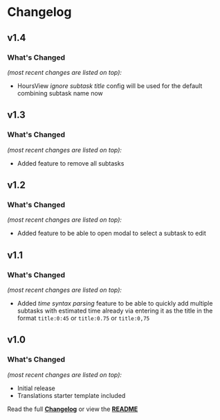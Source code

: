 # Changelog


## v1.4

### What's Changed

_(most recent changes are listed on top):_
- HoursView _ignore subtask title_ config will be used for the default combining subtask name now


## v1.3

### What's Changed

_(most recent changes are listed on top):_
- Added feature to remove all subtasks


## v1.2

### What's Changed

_(most recent changes are listed on top):_
- Added feature to be able to open modal to select a subtask to edit


## v1.1

### What's Changed

_(most recent changes are listed on top):_
- Added _time syntax parsing_ feature to be able to quickly add multiple subtasks with estimated time already via entering it as the title in the format `title:0:45` or `title:0.75` or `title:0,75`


## v1.0

### What's Changed

_(most recent changes are listed on top):_
- Initial release
- Translations starter template included


Read the full [**Changelog**](../master/changelog.md "See changes") or view the [**README**](../master/README.md "View README")
